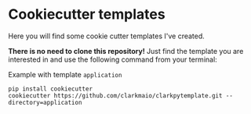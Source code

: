 
# Cookiecutter templates
Here you will find some cookie cutter templates I've created.

**There is no need to clone this repository!**
Just find the template you are interested in and use the following command from your terminal:


Example with template `application`
```
pip install cookiecutter
cookiecutter https://github.com/clarkmaio/clarkpytemplate.git --directory=application
```

